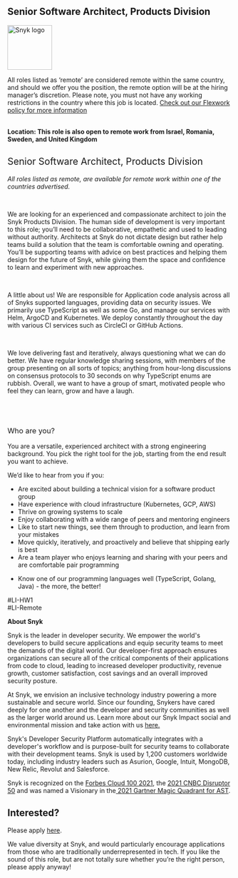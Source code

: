 Senior Software Architect, Products Division
---

<img src="https://res.cloudinary.com/snyk/image/upload/v1537345894/press-kit/brand/logo-black.png" width="100" alt="Snyk logo" />

<p><span style="font-weight: 400;">All roles listed as ‘remote’ are considered remote within the same country, and should we offer you the position, the remote option will be at the hiring manager’s discretion. Please note, you must not have any working restrictions in the country where this job is located. </span><a href="https://snyk.io/blog/introducing-flex-work-the-future-of-work-at-snyk/"><span style="font-weight: 400;">Check out our Flexwork policy for more information</span></a></p>
<p><span style="font-weight: 400;"><br><strong>Location: </strong><strong>This role is also open to remote work from Israel, Romania, Sweden, and United Kingdom</strong></span></p>
<h2><span style="font-weight: 400;">Senior Software Architect, Products Division</span></h2>
<p><em><span style="font-weight: 400;">All roles listed as remote, are available for remote work within one of the countries advertised.</span></em></p>
<p>&nbsp;</p>
<p><span style="font-weight: 400;">We are looking for an experienced and compassionate architect to join th</span><span style="font-weight: 400;">e Snyk Products Division. The </span><span style="font-weight: 400;">human side of development is very important to this role; you’ll need to be collaborative, empathetic and used to leading without authority. Architects at Snyk do not dictate design but rather help teams build a solution that the team is comfortable owning and operating. You’ll be supporting teams with advice on best practices and helping them design for the future of Snyk, while giving them the space and confidence to learn and experiment with new approaches.</span></p>
<p>&nbsp;</p>
<p><span style="font-weight: 400;">A little about us! We are responsible for Application code analysis across all of Snyks supported languages, providing data on security issues. We primarily use TypeScript as well as some Go, and manage our services with Helm, ArgoCD and Kubernetes. We deploy constantly throughout the day with various CI services such as CircleCI or GitHub Actions.&nbsp;</span></p>
<p>&nbsp;</p>
<p><span style="font-weight: 400;">We love delivering fast and iteratively, always questioning what we can do better. We have regular knowledge sharing sessions, with members of the group presenting on all sorts of topics; anything from hour-long discussions on consensus protocols to 30 seconds on why TypeScript enums are rubbish. Overall, we want to have a group of smart, motivated people who feel they can learn, grow and have a laugh.</span></p>
<p><br><br></p>
<h3><span style="font-weight: 400;">Who are you?</span></h3>
<p><span style="font-weight: 400;">You are a versatile, experienced architect with a strong engineering background. You pick the right tool for the job, starting from the end result you want to achieve.&nbsp;</span></p>
<p><span style="font-weight: 400;">We’d like to hear from you if you:</span></p>
<ul>
<li style="font-weight: 400;"><span style="font-weight: 400;">Are excited about building a technical vision for a software product group</span></li>
<li style="font-weight: 400;"><span style="font-weight: 400;">Have experience with cloud infrastructure (Kubernetes, GCP, AWS)</span></li>
<li style="font-weight: 400;"><span style="font-weight: 400;">Thrive on growing systems to scale</span></li>
<li style="font-weight: 400;"><span style="font-weight: 400;">Enjoy collaborating with a wide range of peers and mentoring engineers</span></li>
<li style="font-weight: 400;"><span style="font-weight: 400;">Like to start new things, see them through to production, and learn from your mistakes</span></li>
<li style="font-weight: 400;"><span style="font-weight: 400;">Move quickly, iteratively, and proactively and believe that shipping early is best</span></li>
<li style="font-weight: 400;"><span style="font-weight: 400;">Are a team player who enjoys learning and sharing with your peers and are comfortable pair programming</span></li>
</ul>
<ul>
<li style="font-weight: 400;"><span style="font-weight: 400;">Know one of our programming languages well (TypeScript, Golang, Java) - the more, the better!</span></li>
</ul>
<p><span style="font-weight: 400;">#LI-HW1<br>#LI-Remote<br></span></p><div class="content-conclusion"><p><strong>About Snyk</strong></p>
<p><span style="font-weight: 400;">Snyk is the leader in developer security. We empower the world's developers to build secure applications and equip security teams to meet the demands of the digital world. Our developer-first approach ensures organizations can secure all of the critical components of their applications from code to cloud, leading to increased developer productivity, revenue growth, customer satisfaction, cost savings and an overall improved security posture.&nbsp;</span></p>
<p><span style="font-weight: 400;">At Snyk, we envision an inclusive technology industry powering a more sustainable and secure world.</span> <span style="font-weight: 400;">Since our founding, Snykers have cared deeply for one another and the developer and security communities as well as the larger world around us. Learn more about our Snyk Impact social and environmental mission and take action with us </span><a href="https://snyk.io/about/snyk-impact/"><span style="font-weight: 400;">here.</span></a></p>
<p><span style="font-weight: 400;">Snyk's Developer Security Platform automatically integrates with a developer's workflow and is purpose-built for security teams to collaborate with their development teams. Snyk is used by 1,200 customers worldwide today, including industry leaders such as Asurion, Google, Intuit, MongoDB, New Relic, Revolut and Salesforce.</span></p>
<p><span style="font-weight: 400;">Snyk is recognized on the </span><a href="https://www.forbes.com/cloud100/#6f24b5ba5f94"><span style="font-weight: 400;">Forbes Cloud 100 2021</span></a><span style="font-weight: 400;">, the </span><a href="https://www.cnbc.com/2021/05/25/these-are-the-2021-cnbc-disruptor-50-companies.html"><span style="font-weight: 400;">2021 CNBC Disruptor 50</span></a><span style="font-weight: 400;"> and was named a Visionary in the</span><a href="https://snyk.io/blog/snyk-visionary-2021-gartner-magic-quadrant-for-ast/"><span style="font-weight: 400;"> 2021 Gartner Magic Quadrant for AST</span></a><span style="font-weight: 400;">.</span></p></div>

Interested?
---

Please apply [here](https://boards.greenhouse.io/snyk/jobs/5835331002#app).

We value diversity at Snyk, and would particularly encourage applications from those who are traditionally underrepresented in tech.
If you like the sound of this role, but are not totally sure whether you’re the right person, please apply anyway!
